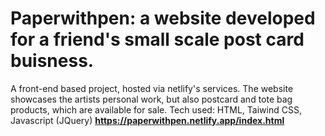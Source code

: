 # Paperwithpen: a website developed for a friend's small scale post card buisness.
A front-end based project, hosted via netlify's services. The website showcases the artists personal work, but also postcard and tote bag products, which are available for sale. Tech used: HTML, Taiwind CSS, Javascript (JQuery)
**https://paperwithpen.netlify.app/index.html**
